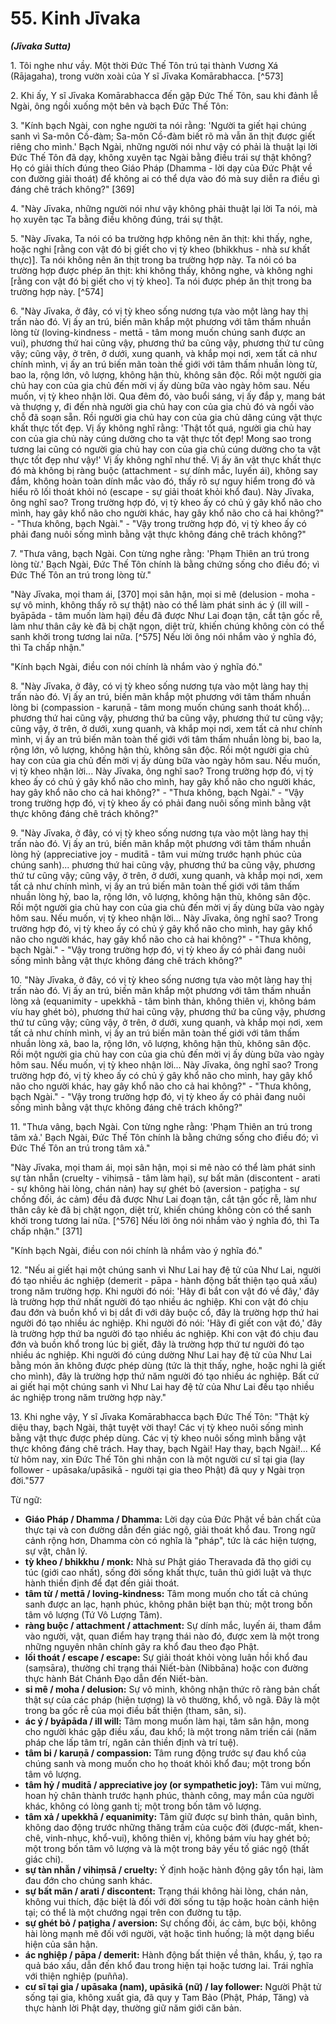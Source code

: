# 55. Kinh Jīvaka
***(Jīvaka Sutta)***

1\.  Tôi nghe như vầy. Một thời Đức Thế Tôn trú tại thành Vương Xá (Rājagaha), trong vườn xoài của Y sĩ Jīvaka Komārabhacca. [^573]

2\.  Khi ấy, Y sĩ Jīvaka Komārabhacca đến gặp Đức Thế Tôn, sau khi đảnh lễ Ngài, ông ngồi xuống một bên và bạch Đức Thế Tôn:

3\.  "Kính bạch Ngài, con nghe người ta nói rằng: 'Người ta giết hại chúng sanh vì Sa-môn Cồ-đàm; Sa-môn Cồ-đàm biết rõ mà vẫn ăn thịt được giết riêng cho mình.' Bạch Ngài, những người nói như vậy có phải là thuật lại lời Đức Thế Tôn đã dạy, không xuyên tạc Ngài bằng điều trái sự thật không? Họ có giải thích đúng theo Giáo Pháp (Dhamma - lời dạy của Đức Phật về con đường giải thoát) để không ai có thể dựa vào đó mà suy diễn ra điều gì đáng chê trách không?" [369]

4\.  "Này Jīvaka, những người nói như vậy không phải thuật lại lời Ta nói, mà họ xuyên tạc Ta bằng điều không đúng, trái sự thật.

5\.  "Này Jīvaka, Ta nói có ba trường hợp không nên ăn thịt: khi thấy, nghe, hoặc nghi [rằng con vật đó bị giết cho vị tỳ kheo (bhikkhus - nhà sư khất thực)]. Ta nói không nên ăn thịt trong ba trường hợp này. Ta nói có ba trường hợp được phép ăn thịt: khi không thấy, không nghe, và không nghi [rằng con vật đó bị giết cho vị tỳ kheo]. Ta nói được phép ăn thịt trong ba trường hợp này. [^574]

6\.  "Này Jīvaka, ở đây, có vị tỳ kheo sống nương tựa vào một làng hay thị trấn nào đó. Vị ấy an trú, biến mãn khắp một phương với tâm thấm nhuần lòng từ (loving-kindness - mettā - tâm mong muốn chúng sanh được an vui), phương thứ hai cũng vậy, phương thứ ba cũng vậy, phương thứ tư cũng vậy; cũng vậy, ở trên, ở dưới, xung quanh, và khắp mọi nơi, xem tất cả như chính mình, vị ấy an trú biến mãn toàn thế giới với tâm thấm nhuần lòng từ, bao la, rộng lớn, vô lượng, không hận thù, không sân độc. Rồi một người gia chủ hay con của gia chủ đến mời vị ấy dùng bữa vào ngày hôm sau. Nếu muốn, vị tỳ kheo nhận lời. Qua đêm đó, vào buổi sáng, vị ấy đắp y, mang bát và thượng y, đi đến nhà người gia chủ hay con của gia chủ đó và ngồi vào chỗ đã soạn sẵn. Rồi người gia chủ hay con của gia chủ dâng cúng vật thực khất thực tốt đẹp. Vị ấy không nghĩ rằng: 'Thật tốt quá, người gia chủ hay con của gia chủ này cúng dường cho ta vật thực tốt đẹp! Mong sao trong tương lai cũng có người gia chủ hay con của gia chủ cúng dường cho ta vật thực tốt đẹp như vậy!' Vị ấy không nghĩ như thế. Vị ấy ăn vật thực khất thực đó mà không bị ràng buộc (attachment - sự dính mắc, luyến ái), không say đắm, không hoàn toàn dính mắc vào đó, thấy rõ sự nguy hiểm trong đó và hiểu rõ lối thoát khỏi nó (escape - sự giải thoát khỏi khổ đau). Này Jīvaka, ông nghĩ sao? Trong trường hợp đó, vị tỳ kheo ấy có chủ ý gây khổ não cho mình, hay gây khổ não cho người khác, hay gây khổ não cho cả hai không?" - "Thưa không, bạch Ngài." - "Vậy trong trường hợp đó, vị tỳ kheo ấy có phải đang nuôi sống mình bằng vật thực không đáng chê trách không?"

7\.  "Thưa vâng, bạch Ngài. Con từng nghe rằng: 'Phạm Thiên an trú trong lòng từ.' Bạch Ngài, Đức Thế Tôn chính là bằng chứng sống cho điều đó; vì Đức Thế Tôn an trú trong lòng từ."

"Này Jīvaka, mọi tham ái, [370] mọi sân hận, mọi si mê (delusion - moha - sự vô minh, không thấy rõ sự thật) nào có thể làm phát sinh ác ý (ill will - byāpāda - tâm muốn làm hại) đều đã được Như Lai đoạn tận, cắt tận gốc rễ, làm như thân cây kè đã bị chặt ngọn, diệt trừ, khiến chúng không còn có thể sanh khởi trong tương lai nữa. [^575] Nếu lời ông nói nhắm vào ý nghĩa đó, thì Ta chấp nhận."

"Kính bạch Ngài, điều con nói chính là nhắm vào ý nghĩa đó."

8\.  "Này Jīvaka, ở đây, có vị tỳ kheo sống nương tựa vào một làng hay thị trấn nào đó. Vị ấy an trú, biến mãn khắp một phương với tâm thấm nhuần lòng bi (compassion - karuṇā - tâm mong muốn chúng sanh thoát khổ)... phương thứ hai cũng vậy, phương thứ ba cũng vậy, phương thứ tư cũng vậy; cũng vậy, ở trên, ở dưới, xung quanh, và khắp mọi nơi, xem tất cả như chính mình, vị ấy an trú biến mãn toàn thế giới với tâm thấm nhuần lòng bi, bao la, rộng lớn, vô lượng, không hận thù, không sân độc. Rồi một người gia chủ hay con của gia chủ đến mời vị ấy dùng bữa vào ngày hôm sau. Nếu muốn, vị tỳ kheo nhận lời... Này Jīvaka, ông nghĩ sao? Trong trường hợp đó, vị tỳ kheo ấy có chủ ý gây khổ não cho mình, hay gây khổ não cho người khác, hay gây khổ não cho cả hai không?" - "Thưa không, bạch Ngài." - "Vậy trong trường hợp đó, vị tỳ kheo ấy có phải đang nuôi sống mình bằng vật thực không đáng chê trách không?"

9\.  "Này Jīvaka, ở đây, có vị tỳ kheo sống nương tựa vào một làng hay thị trấn nào đó. Vị ấy an trú, biến mãn khắp một phương với tâm thấm nhuần lòng hỷ (appreciative joy - muditā - tâm vui mừng trước hạnh phúc của chúng sanh)... phương thứ hai cũng vậy, phương thứ ba cũng vậy, phương thứ tư cũng vậy; cũng vậy, ở trên, ở dưới, xung quanh, và khắp mọi nơi, xem tất cả như chính mình, vị ấy an trú biến mãn toàn thế giới với tâm thấm nhuần lòng hỷ, bao la, rộng lớn, vô lượng, không hận thù, không sân độc. Rồi một người gia chủ hay con của gia chủ đến mời vị ấy dùng bữa vào ngày hôm sau. Nếu muốn, vị tỳ kheo nhận lời... Này Jīvaka, ông nghĩ sao? Trong trường hợp đó, vị tỳ kheo ấy có chủ ý gây khổ não cho mình, hay gây khổ não cho người khác, hay gây khổ não cho cả hai không?" - "Thưa không, bạch Ngài." - "Vậy trong trường hợp đó, vị tỳ kheo ấy có phải đang nuôi sống mình bằng vật thực không đáng chê trách không?"

10\. "Này Jīvaka, ở đây, có vị tỳ kheo sống nương tựa vào một làng hay thị trấn nào đó. Vị ấy an trú, biến mãn khắp một phương với tâm thấm nhuần lòng xả (equanimity - upekkhā - tâm bình thản, không thiên vị, không bám víu hay ghét bỏ), phương thứ hai cũng vậy, phương thứ ba cũng vậy, phương thứ tư cũng vậy; cũng vậy, ở trên, ở dưới, xung quanh, và khắp mọi nơi, xem tất cả như chính mình, vị ấy an trú biến mãn toàn thế giới với tâm thấm nhuần lòng xả, bao la, rộng lớn, vô lượng, không hận thù, không sân độc. Rồi một người gia chủ hay con của gia chủ đến mời vị ấy dùng bữa vào ngày hôm sau. Nếu muốn, vị tỳ kheo nhận lời... Này Jīvaka, ông nghĩ sao? Trong trường hợp đó, vị tỳ kheo ấy có chủ ý gây khổ não cho mình, hay gây khổ não cho người khác, hay gây khổ não cho cả hai không?" - "Thưa không, bạch Ngài." - "Vậy trong trường hợp đó, vị tỳ kheo ấy có phải đang nuôi sống mình bằng vật thực không đáng chê trách không?"

11\. "Thưa vâng, bạch Ngài. Con từng nghe rằng: 'Phạm Thiên an trú trong tâm xả.' Bạch Ngài, Đức Thế Tôn chính là bằng chứng sống cho điều đó; vì Đức Thế Tôn an trú trong tâm xả."

"Này Jīvaka, mọi tham ái, mọi sân hận, mọi si mê nào có thể làm phát sinh sự tàn nhẫn (cruelty - vihiṃsā - tâm làm hại), sự bất mãn (discontent - arati - sự không hài lòng, chán nản) hay sự ghét bỏ (aversion - paṭigha - sự chống đối, ác cảm) đều đã được Như Lai đoạn tận, cắt tận gốc rễ, làm như thân cây kè đã bị chặt ngọn, diệt trừ, khiến chúng không còn có thể sanh khởi trong tương lai nữa. [^576] Nếu lời ông nói nhắm vào ý nghĩa đó, thì Ta chấp nhận." [371]

"Kính bạch Ngài, điều con nói chính là nhắm vào ý nghĩa đó."

12\. "Nếu ai giết hại một chúng sanh vì Như Lai hay đệ tử của Như Lai, người đó tạo nhiều ác nghiệp (demerit - pāpa - hành động bất thiện tạo quả xấu) trong năm trường hợp. Khi người đó nói: 'Hãy đi bắt con vật đó về đây,' đây là trường hợp thứ nhất người đó tạo nhiều ác nghiệp. Khi con vật đó chịu đau đớn và buồn khổ vì bị dắt đi với dây buộc cổ, đây là trường hợp thứ hai người đó tạo nhiều ác nghiệp. Khi người đó nói: 'Hãy đi giết con vật đó,' đây là trường hợp thứ ba người đó tạo nhiều ác nghiệp. Khi con vật đó chịu đau đớn và buồn khổ trong lúc bị giết, đây là trường hợp thứ tư người đó tạo nhiều ác nghiệp. Khi người đó cúng dường Như Lai hay đệ tử của Như Lai bằng món ăn không được phép dùng (tức là thịt thấy, nghe, hoặc nghi là giết cho mình), đây là trường hợp thứ năm người đó tạo nhiều ác nghiệp. Bất cứ ai giết hại một chúng sanh vì Như Lai hay đệ tử của Như Lai đều tạo nhiều ác nghiệp trong năm trường hợp này."

13\. Khi nghe vậy, Y sĩ Jīvaka Komārabhacca bạch Đức Thế Tôn: "Thật kỳ diệu thay, bạch Ngài, thật tuyệt vời thay! Các vị tỳ kheo nuôi sống mình bằng vật thực được phép dùng. Các vị tỳ kheo nuôi sống mình bằng vật thực không đáng chê trách. Hay thay, bạch Ngài! Hay thay, bạch Ngài!... Kể từ hôm nay, xin Đức Thế Tôn ghi nhận con là một người cư sĩ tại gia (lay follower - upāsaka/upāsikā - người tại gia theo Phật) đã quy y Ngài trọn đời."577

<!--pg-->
Từ ngữ:
-   **Giáo Pháp / Dhamma / Dhamma:** Lời dạy của Đức Phật về bản chất của thực tại và con đường dẫn đến giác ngộ, giải thoát khổ đau. Trong ngữ cảnh rộng hơn, Dhamma còn có nghĩa là "pháp", tức là các hiện tượng, sự vật, chân lý.
-   **tỳ kheo / bhikkhu / monk:** Nhà sư Phật giáo Theravada đã thọ giới cụ túc (giới cao nhất), sống đời sống khất thực, tuân thủ giới luật và thực hành thiền định để đạt đến giải thoát.
-   **tâm từ / mettā / loving-kindness:** Tâm mong muốn cho tất cả chúng sanh được an lạc, hạnh phúc, không phân biệt bạn thù; một trong bốn tâm vô lượng (Tứ Vô Lượng Tâm).
-   **ràng buộc / attachment / attachment:** Sự dính mắc, luyến ái, tham đắm vào người, vật, quan điểm hay trạng thái nào đó, được xem là một trong những nguyên nhân chính gây ra khổ đau theo đạo Phật.
-   **lối thoát / escape / escape:** Sự giải thoát khỏi vòng luân hồi khổ đau (saṃsāra), thường chỉ trạng thái Niết-bàn (Nibbāna) hoặc con đường thực hành Bát Chánh Đạo dẫn đến Niết-bàn.
-   **si mê / moha / delusion:** Sự vô minh, không nhận thức rõ ràng bản chất thật sự của các pháp (hiện tượng) là vô thường, khổ, vô ngã. Đây là một trong ba gốc rễ của mọi điều bất thiện (tham, sân, si).
-   **ác ý / byāpāda / ill will:** Tâm mong muốn làm hại, tâm sân hận, mong cho người khác gặp điều xấu, đau khổ; là một trong năm triền cái (năm pháp che lấp tâm trí, ngăn cản thiền định và trí tuệ).
-   **tâm bi / karuṇā / compassion:** Tâm rung động trước sự đau khổ của chúng sanh và mong muốn cho họ thoát khỏi khổ đau; một trong bốn tâm vô lượng.
-   **tâm hỷ / muditā / appreciative joy (or sympathetic joy):** Tâm vui mừng, hoan hỷ chân thành trước hạnh phúc, thành công, may mắn của người khác, không có lòng ganh tị; một trong bốn tâm vô lượng.
-   **tâm xả / upekkhā / equanimity:** Tâm giữ được sự bình thản, quân bình, không dao động trước những thăng trầm của cuộc đời (được-mất, khen-chê, vinh-nhục, khổ-vui), không thiên vị, không bám víu hay ghét bỏ; một trong bốn tâm vô lượng và là một trong bảy yếu tố giác ngộ (thất giác chi).
-   **sự tàn nhẫn / vihiṃsā / cruelty:** Ý định hoặc hành động gây tổn hại, làm đau đớn cho chúng sanh khác.
-   **sự bất mãn / arati / discontent:** Trạng thái không hài lòng, chán nản, không vui thích, đặc biệt là đối với đời sống tu tập hoặc hoàn cảnh hiện tại; có thể là một chướng ngại trên con đường tu tập.
-   **sự ghét bỏ / paṭigha / aversion:** Sự chống đối, ác cảm, bực bội, không hài lòng mạnh mẽ đối với người, vật hoặc tình huống; là một dạng biểu hiện của sân hận.
-   **ác nghiệp / pāpa / demerit:** Hành động bất thiện về thân, khẩu, ý, tạo ra quả báo xấu, dẫn đến khổ đau trong hiện tại hoặc tương lai. Trái nghĩa với thiện nghiệp (puñña).
-   **cư sĩ tại gia / upāsaka (nam), upāsikā (nữ) / lay follower:** Người Phật tử sống tại gia, không xuất gia, đã quy y Tam Bảo (Phật, Pháp, Tăng) và thực hành lời Phật dạy, thường giữ năm giới căn bản.
